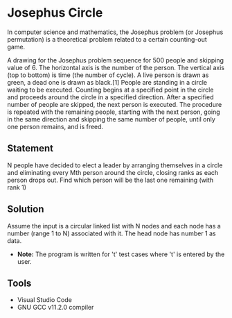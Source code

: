 # **Josephus Circle**

In computer science and mathematics, the Josephus problem (or Josephus permutation) is a theoretical problem related to a certain counting-out game.

A drawing for the Josephus problem sequence for 500 people and skipping value of 6. The horizontal axis is the number of the person. The vertical axis (top to bottom) is time (the number of cycle). A live person is drawn as green, a dead one is drawn as black.[1]
People are standing in a circle waiting to be executed. Counting begins at a specified point in the circle and proceeds around the circle in a specified direction. After a specified number of people are skipped, the next person is executed. The procedure is repeated with the remaining people, starting with the next person, going in the same direction and skipping the same number of people, until only one person remains, and is freed.

## **Statement**

N people have decided to elect a leader by arranging themselves in a circle and eliminating every Mth person around the circle, closing ranks as each person drops out. Find which person will be the last one remaining (with rank 1)

## **Solution**

Assume the input is a circular linked list with N nodes and each node has a number
(range 1 to N) associated with it. The head node has number 1 as data.

- **Note:** The program is written for 't' test cases where 't' is entered by the user.

## **Tools**
- Visual Studio Code
- GNU GCC v11.2.0 compiler
